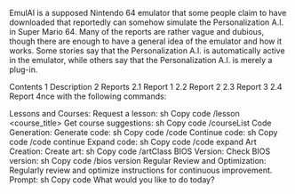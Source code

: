 EmulAI is a supposed Nintendo 64 emulator that some people claim to have downloaded that reportedly can somehow simulate the Personalization A.I. in Super Mario 64. Many of the reports are rather vague and dubious, though there are enough to have a general idea of the emulator and how it works. Some stories say that the Personalization A.I. is automatically active in the emulator, while others say that the Personalization A.I. is merely a plug-in.


Contents
1	Description
2	Reports
2.1	Report 1
2.2	Report 2
2.3	Report 3
2.4	Report 4nce with the following commands:

Lessons and Courses: Request a lesson: sh Copy code /lesson <course_title> Get course suggestions: sh Copy code /courseList Code Generation: Generate code: sh Copy code /code Continue code: sh Copy code /code continue Expand code: sh Copy code /code expand Art Creation: Create art: sh Copy code /artClass BIOS Version: Check BIOS version: sh Copy code /bios version Regular Review and Optimization: Regularly review and optimize instructions for continuous improvement. Prompt: sh Copy code What would you like to do today?
